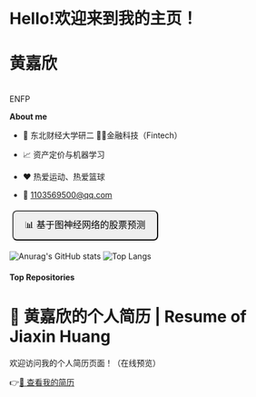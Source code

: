 # Hello!欢迎来到我的主页！ 
# 黄嘉欣
<br />
ENFP

**About me**

- 💼 东北财经大学研二 👨‍💻金融科技（Fintech）

- 📈 资产定价与机器学习

- ❤️ 热爱运动、热爱篮球

- 💬 1103569500@qq.com

<a href="[https://github.com/yourname/gnn-stock-predict](https://github.com/jxxx9191/Return-Construction-Graph-Network-and-Prediction)" target="_blank">
  <button style="padding:10px 20px; font-size:16px; border-radius:8px; margin:5px; cursor:pointer;">
    📊 基于图神经网络的股票预测
  </button>
</a>


![Anurag's GitHub stats](https://github-readme-stats.vercel.app/api?username=jxxx9191&show_icons=true&theme=radical)
![Top Langs](https://github-readme-stats.vercel.app/api/top-langs/?username=jxxx9191)


#### Top Repositories

# 💼 黄嘉欣的个人简历 | Resume of Jiaxin Huang

 欢迎访问我的个人简历页面！（在线预览）

👉<a href="/黄嘉欣个人简历.pdf" target="_blank">📄 查看我的简历</a>
